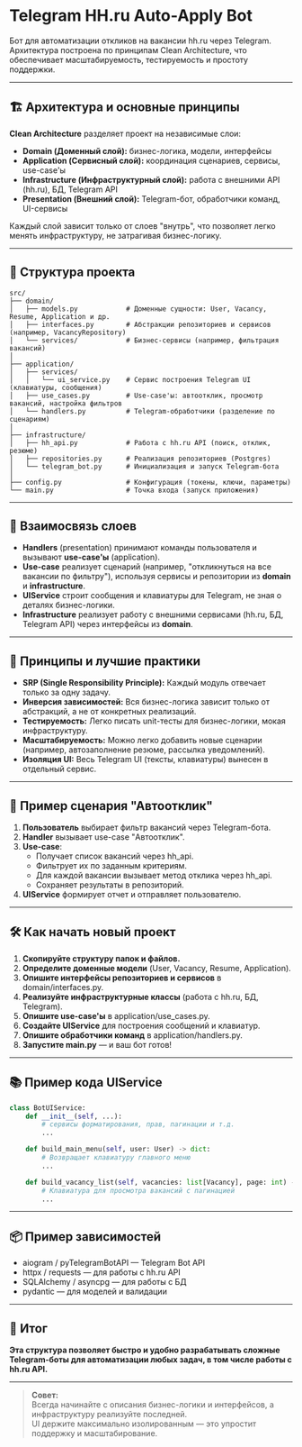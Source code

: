 # Telegram HH.ru Auto-Apply Bot

Бот для автоматизации откликов на вакансии hh.ru через Telegram.  
Архитектура построена по принципам Clean Architecture, что обеспечивает масштабируемость, тестируемость и простоту поддержки.

---

## 🏗️ Архитектура и основные принципы

**Clean Architecture** разделяет проект на независимые слои:

- **Domain (Доменный слой):** бизнес-логика, модели, интерфейсы
- **Application (Сервисный слой):** координация сценариев, сервисы, use-case'ы
- **Infrastructure (Инфраструктурный слой):** работа с внешними API (hh.ru), БД, Telegram API
- **Presentation (Внешний слой):** Telegram-бот, обработчики команд, UI-сервисы

Каждый слой зависит только от слоев "внутрь", что позволяет легко менять инфраструктуру, не затрагивая бизнес-логику.

---

## 📂 Структура проекта

```
src/
├── domain/
│   ├── models.py            # Доменные сущности: User, Vacancy, Resume, Application и др.
│   ├── interfaces.py        # Абстракции репозиториев и сервисов (например, VacancyRepository)
│   └── services/            # Бизнес-сервисы (например, фильтрация вакансий)
│
├── application/
│   ├── services/
│   │   └── ui_service.py    # Сервис построения Telegram UI (клавиатуры, сообщения)
│   ├── use_cases.py         # Use-case'ы: автоотклик, просмотр вакансий, настройка фильтров
│   └── handlers.py          # Telegram-обработчики (разделение по сценариям)
│
├── infrastructure/
│   ├── hh_api.py            # Работа с hh.ru API (поиск, отклик, резюме)
│   ├── repositories.py      # Реализация репозиториев (Postgres)
│   └── telegram_bot.py      # Инициализация и запуск Telegram-бота
│
├── config.py                # Конфигурация (токены, ключи, параметры)
└── main.py                  # Точка входа (запуск приложения)
```

---

## 🔗 Взаимосвязь слоев

- **Handlers** (presentation) принимают команды пользователя и вызывают **use-case'ы** (application).
- **Use-case** реализует сценарий (например, "откликнуться на все вакансии по фильтру"), используя сервисы и репозитории из **domain** и **infrastructure**.
- **UIService** строит сообщения и клавиатуры для Telegram, не зная о деталях бизнес-логики.
- **Infrastructure** реализует работу с внешними сервисами (hh.ru, БД, Telegram API) через интерфейсы из **domain**.

---

## 🧩 Принципы и лучшие практики

- **SRP (Single Responsibility Principle):** Каждый модуль отвечает только за одну задачу.
- **Инверсия зависимостей:** Вся бизнес-логика зависит только от абстракций, а не от конкретных реализаций.
- **Тестируемость:** Легко писать unit-тесты для бизнес-логики, мокая инфраструктуру.
- **Масштабируемость:** Можно легко добавить новые сценарии (например, автозаполнение резюме, рассылка уведомлений).
- **Изоляция UI:** Весь Telegram UI (тексты, клавиатуры) вынесен в отдельный сервис.

---

## 🚀 Пример сценария "Автоотклик"

1. **Пользователь** выбирает фильтр вакансий через Telegram-бота.
2. **Handler** вызывает use-case "Автоотклик".
3. **Use-case**:
    - Получает список вакансий через hh_api.
    - Фильтрует их по заданным критериям.
    - Для каждой вакансии вызывает метод отклика через hh_api.
    - Сохраняет результаты в репозиторий.
4. **UIService** формирует отчет и отправляет пользователю.

---

## 🛠️ Как начать новый проект

1. **Скопируйте структуру папок и файлов.**
2. **Определите доменные модели** (User, Vacancy, Resume, Application).
3. **Опишите интерфейсы репозиториев и сервисов** в domain/interfaces.py.
4. **Реализуйте инфраструктурные классы** (работа с hh.ru, БД, Telegram).
5. **Опишите use-case'ы** в application/use_cases.py.
6. **Создайте UIService** для построения сообщений и клавиатур.
7. **Опишите обработчики команд** в application/handlers.py.
8. **Запустите main.py** — и ваш бот готов!

---

## 📚 Пример кода UIService

```python
class BotUIService:
    def __init__(self, ...):
        # сервисы форматирования, прав, пагинации и т.д.
        ...

    def build_main_menu(self, user: User) -> dict:
        # Возвращает клавиатуру главного меню
        ...

    def build_vacancy_list(self, vacancies: list[Vacancy], page: int) -> dict:
        # Клавиатура для просмотра вакансий с пагинацией
        ...
```

---

## 📦 Пример зависимостей

- aiogram / pyTelegramBotAPI — Telegram Bot API
- httpx / requests — для работы с hh.ru API
- SQLAlchemy / asyncpg — для работы с БД
- pydantic — для моделей и валидации

---

## 📝 Итог

**Эта структура позволяет быстро и удобно разрабатывать сложные Telegram-боты для автоматизации любых задач, в том числе работы с hh.ru API.**

---

> **Совет:**  
> Всегда начинайте с описания бизнес-логики и интерфейсов, а инфраструктуру реализуйте последней.  
> UI держите максимально изолированным — это упростит поддержку и масштабирование.
